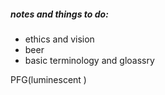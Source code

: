 --- 
---

##### notes and things to do:

- ethics and vision
- beer
- basic terminology and gloassry	



PFG(luminescent )